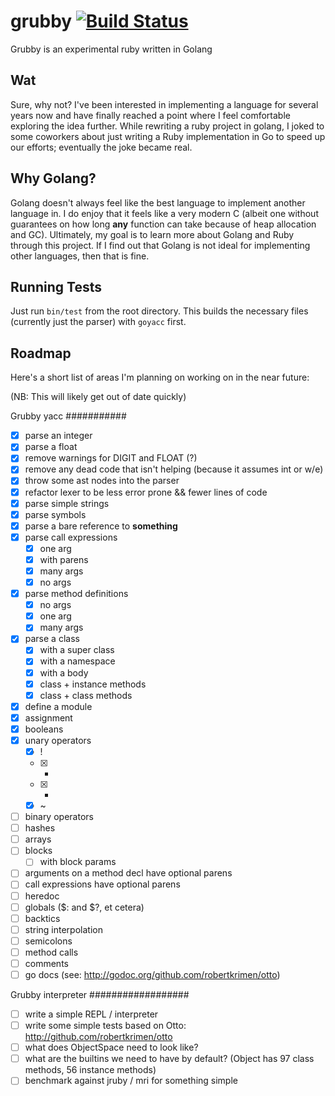 grubby [![Build Status](https://secure.travis-ci.org/grubby/grubby.png?branch=master)](http://travis-ci.org/grubby/grubby)
======


Grubby is an experimental ruby written in Golang

Wat
---

Sure, why not? I've been interested in implementing a language for several years now and have finally reached a point where I feel comfortable exploring the idea further. While rewriting a ruby project in golang, I joked to some coworkers about just writing a Ruby implementation in Go to speed up our efforts; eventually the joke became real.

Why Golang?
-----------

Golang doesn't always feel like the best language to implement another language in. I do enjoy that it feels like a very modern C (albeit one without guarantees on how long **any** function can take because of heap allocation and GC). Ultimately, my goal is to learn more about Golang and Ruby through this project. If I find out that Golang is not ideal for implementing other languages, then that is fine.

Running Tests
-------------

Just run `bin/test` from the root directory. This builds the necessary files (currently just the parser) with `goyacc` first.

Roadmap
-------

Here's a short list of areas I'm planning on working on in the near future:

(NB: This will likely get out of date quickly)

Grubby yacc
###########
* [x] parse an integer
* [x] parse a float
* [x] remove warnings for DIGIT and FLOAT (?)
* [x] remove any dead code that isn't helping (because it assumes int or w/e)
* [x] throw some ast nodes into the parser
* [x] refactor lexer to be less error prone && fewer lines of code
* [x] parse simple strings
* [x] parse symbols
* [x] parse a bare reference to **something**
* [x] parse call expressions
    * [x] one arg
    * [x] with parens
    * [x] many args
    * [x] no args
* [x] parse method definitions
    * [x] no args
    * [x] one arg
    * [x] many args
* [x] parse a class
    * [x] with a super class
    * [x] with a namespace
    * [x] with a body
    * [x] class + instance methods
    * [x] class + class methods
* [x] define a module
* [x] assignment
* [x] booleans
* [x] unary operators
    * [x] !
    * [x] +
    * [x] -
    * [x] ~
* [ ] binary operators
* [ ] hashes
* [ ] arrays
* [ ] blocks
    * [ ] with block params
* [ ] arguments on a method decl have optional parens
* [ ] call expressions have optional parens
* [ ] heredoc
* [ ] globals ($: and $?, et cetera)
* [ ] backtics
* [ ] string interpolation
* [ ] semicolons
* [ ] method calls
* [ ] comments
* [ ] go docs (see: http://godoc.org/github.com/robertkrimen/otto)

Grubby interpreter
##################
* [ ] write a simple REPL / interpreter
* [ ] write some simple tests based on Otto: http://github.com/robertkrimen/otto
* [ ] what does ObjectSpace need to look like?
* [ ] what are the builtins we need to have by default?
    (Object has 97 class methods, 56 instance methods)
* [ ] benchmark against jruby / mri for something simple
